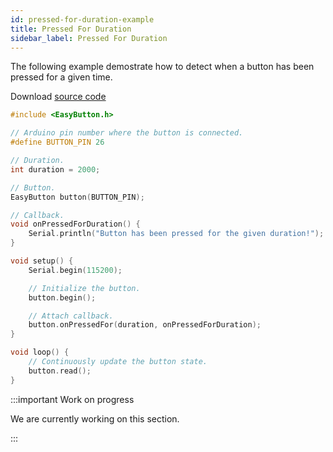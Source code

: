 ```yaml
---
id: pressed-for-duration-example
title: Pressed For Duration
sidebar_label: Pressed For Duration
---
```


The following example demostrate how to detect when a button has been pressed for a given time.

Download [source code](https://github.com/evert-arias/EasyButton/blob/master/examples)

```cpp
#include <EasyButton.h>

// Arduino pin number where the button is connected.
#define BUTTON_PIN 26

// Duration.
int duration = 2000;

// Button.
EasyButton button(BUTTON_PIN);

// Callback.
void onPressedForDuration() {
    Serial.println("Button has been pressed for the given duration!");
}

void setup() {
    Serial.begin(115200);

  	// Initialize the button.
  	button.begin();

  	// Attach callback.
  	button.onPressedFor(duration, onPressedForDuration);
}

void loop() {
    // Continuously update the button state.
  	button.read();
}
```

:::important Work on progress

We are currently working on this section.

:::